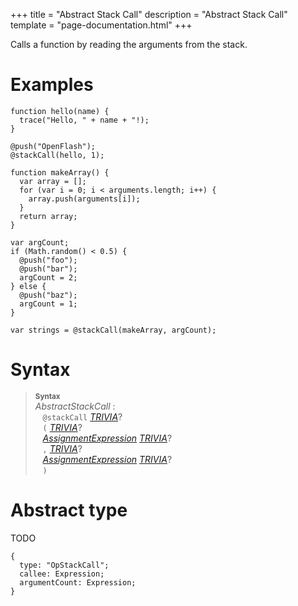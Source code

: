 +++
title = "Abstract Stack Call"
description = "Abstract Stack Call"
template = "page-documentation.html"
+++

Calls a function by reading the arguments from the stack.

# Examples

```
function hello(name) {
  trace("Hello, " + name + "!);
}

@push("OpenFlash");
@stackCall(hello, 1);
```

```
function makeArray() {
  var array = [];
  for (var i = 0; i < arguments.length; i++) {
    array.push(arguments[i]);
  }
  return array;
}

var argCount;
if (Math.random() < 0.5) {
  @push("foo");
  @push("bar");
  argCount = 2;
} else {
  @push("baz");
  argCount = 1;
}

var strings = @stackCall(makeArray, argCount);
```

# Syntax

> **<sup>Syntax</sup>**\
> _AbstractStackCall_ :\
> &nbsp;&nbsp; `@stackCall` _[TRIVIA]_?\
> &nbsp;&nbsp; `(` _[TRIVIA]_?\
> &nbsp;&nbsp; _[AssignmentExpression]_ _[TRIVIA]_?\
> &nbsp;&nbsp; `,` _[TRIVIA]_?\
> &nbsp;&nbsp; _[AssignmentExpression]_ _[TRIVIA]_?\
> &nbsp;&nbsp; `)`

# Abstract type

TODO

```
{
  type: "OpStackCall";
  callee: Expression;
  argumentCount: Expression;
}
```

[AssignmentExpression]: @/documentation/as2/expressions/assignment-expression.md
[Trivia]: @/documentation/as2/trivia.md#trivia
